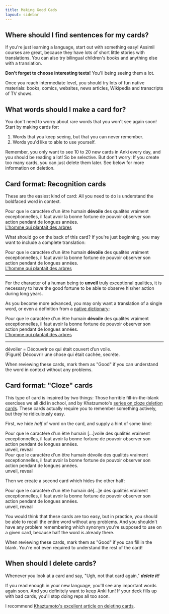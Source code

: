 ```yaml
---
title: Making Good Cads
layout: sidebar
---
```


## Where should I find sentences for my cards?

If you're just learning a language, start out with something easy!  Assimil
courses are great, because they have lots of short little stories with
translations.  You can also try bilingual children's books and anything
else with a translation.

<b>Don't forget to choose interesting texts!</b> You'll being seeing them a
lot.

Once you reach intermediate level, you should try lots of fun native
materials: books, comics, websites, news articles, Wikipedia and
transcripts of TV shows.

## What words should I make a card for?

You don't need to worry about rare words that you won't see again soon!
Start by making cards for:

1. Words that you keep seeing, but that you can never remember.
2. Words you'd like to able to use yourself.

Remember, you only want to see 10 to 20 new cards in Anki every day, and
you should be reading a lot!  So be selective.  But don't worry: If you
create too many cards, you can just delete them later.  See below for more
information on deletion.

## Card format: Recognition cards

These are the easiest kind of card: All you need to do is understand the
boldfaced word in context.

<div class="card question">
  <div class="front">Pour que le caractère d'un être humain <b>dévoile</b>
  des qualités vraiment exceptionnelles, il faut avoir la bonne fortune de
  pouvoir observer son action pendant de longues années.</div>

  <div class="source">
    <a href="http://home.infomaniak.ch/arboretum/pla.htm">L'homme qui
    plantait des arbres</a>
  </div>
</div>

What should go on the back of this card?  If you're just beginning, you may
want to include a complete translation:

<div class="card response">
  <div class="front">Pour que le caractère d'un être humain <b>dévoile</b>
  des qualités vraiment exceptionnelles, il faut avoir la bonne fortune de
  pouvoir observer son action pendant de longues années.</div>

  <div class="source">
    <a href="http://home.infomaniak.ch/arboretum/pla.htm">L'homme qui
    plantait des arbres</a>
  </div>

  <hr>

  <div class="back">For the character of a human being to <b>unveil</b>
  truly exceptional qualities, it is necessary to have the good fortune to
  be able to observe his/her action during long years.</div>
</div>

As you become more advanced, you may only want a translation of a single
word, or even a definition from a <a
href="http://fr.wiktionary.org/wiki/d%C3%A9voiler">native dictionary</a>:

<div class="card response">
  <div class="front">Pour que le caractère d'un être humain <b>dévoile</b>
  des qualités vraiment exceptionnelles, il faut avoir la bonne fortune de
  pouvoir observer son action pendant de longues années.</div>

  <div class="source">
    <a href="http://home.infomaniak.ch/arboretum/pla.htm">L'homme qui
    plantait des arbres</a>
  </div>

  <hr>

  <div class="back">dévoiler = Découvrir ce qui était couvert d’un voile.<br>
  (Figuré) Découvrir une chose qui était cachée, secrète.</div>
</div>

When reviewing these cards, mark them as "Good" if you can understand the
word in context without any problems.

## Card format: "Cloze" cards

This type of card is inspired by two things: Those horrible
fill-in-the-blank exercises we all did in school, and by Khatzumoto's
[series on cloze deletion cards][mcd]. These cards actually require you to
remember something actively, but they're ridiculously easy.

First, we hide _half_ of word on the card, and supply a hint of some kind:

<div class="card question">
  <div class="front">Pour que le caractère d'un être humain <span
  class="cloze">[...]</span>voile des qualités vraiment exceptionnelles, il
  faut avoir la bonne fortune de pouvoir observer son action pendant de
  longues années.</div>

  <div class="hint">unveil, reveal</div>
</div>

<div class="card response">
  <div class="front">Pour que le caractère d'un être humain <span
  class="cloze">dé</span>voile des qualités vraiment exceptionnelles, il
  faut avoir la bonne fortune de pouvoir observer son action pendant de
  longues années.</div>

  <div class="hint">unveil, reveal</div>
</div>

Then we create a second card which hides the other half:

<div class="card question">
  <div class="front">Pour que le caractère d'un être humain dé<span
  class="cloze">[...]</span>e des qualités vraiment exceptionnelles, il
  faut avoir la bonne fortune de pouvoir observer son action pendant de
  longues années.</div>

  <div class="hint">unveil, reveal</div>
</div>

You would think that these cards are too easy, but in practice, you should
be able to recall the entire word without any problems.  And you shouldn't
have any problem remembering which synonym you're supposed to use on a given
card, because half the word is already there.

When reviewing these cards, mark them as "Good" if you can fill in the
blank.  You're not even required to understand the rest of the card!

## When should I delete cards?

Whenever you look at a card and say, "Ugh, not that card again,"
<b><i>delete it!</i></b>

If you read enough in your new language, you'll see any important words
again soon.  And you definitely want to keep Anki fun!  If your deck fills
up with bad cards, you'll stop doing reps all too soon.

I recommend [Khaztumoto's excellent article on deleting cards][deletion].

[mcd]: http://www.alljapaneseallthetime.com/blog/what-is-it-about-these-mcds-part-1
[deletion]: http://www.alljapaneseallthetime.com/blog/deletions